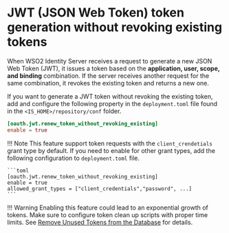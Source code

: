 # JWT (JSON Web Token) token generation without revoking existing tokens

When WSO2 Identity Server receives a request to generate a new JSON Web Token (JWT), it issues a token based on the **application, user, scope, and binding** combination. If the server receives another request for the same combination, it revokes the existing token and returns a new one.

If you want to generate a JWT token without revoking the existing token, add and configure the following property in the
`deployment.toml` file found in the `<IS_HOME>/repository/conf` folder.

```toml
[oauth.jwt.renew_token_without_revoking_existing]
enable = true
```

!!! Note
    This feature support token requests with the `client_crendetials` grant type by default. If you need to enable for
    other grant types, add the following configuration to `deployment.toml` file.

    ```toml
    [oauth.jwt.renew_token_without_revoking_existing]
    enable = true
    allowed_grant_types = ["client_credentials","password", ...]
    ```

!!! Warning
    Enabling this feature could lead to an exponential growth of tokens.
    Make sure to configure token clean up scripts with proper time limits.
    See [Remove Unused Tokens from the Database](../../deploy/remove-unused-tokens-from-the-database/) for details.
